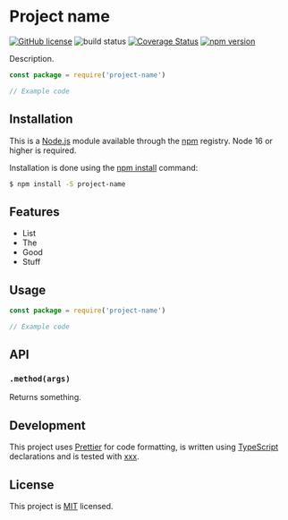 # Project name

[![GitHub license](https://img.shields.io/badge/license-MIT-blue.svg)](https://github.com/i-like-robots/project-name/blob/master/LICENSE) ![build status](https://github.com/i-like-robots/project-name/actions/workflows/test.yml/badge.svg?branch=main) [![Coverage Status](https://coveralls.io/repos/github/i-like-robots/project-name/badge.svg?branch=main)](https://coveralls.io/github/i-like-robots/project-name) [![npm version](https://img.shields.io/npm/v/project-name/beta.svg?style=flat)](https://www.npmjs.com/package/project-name)

Description.

```js
const package = require('project-name')

// Example code
```

## Installation

This is a [Node.js] module available through the [npm] registry. Node 16 or higher is required.

Installation is done using the [npm install] command:

```sh
$ npm install -S project-name
```

[node.js]: https://nodejs.org/
[npm]: http://npmjs.com/
[npm install]: https://docs.npmjs.com/getting-started/installing-npm-packages-locally

## Features

- List
- The
- Good
- Stuff

## Usage

```js
const package = require('project-name')

// Example code
```

## API

### `.method(args)`

Returns something.

## Development

This project uses [Prettier] for code formatting, is written using [TypeScript] declarations and is tested with [xxx].

[typescript]: https://www.typescriptlang.org/
[prettier]: https://prettier.io/
[xxx]: http://test-tool.github.io/

## License

This project is [MIT] licensed.

[mit]: https://opensource.org/licenses/MIT
